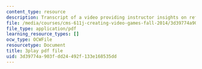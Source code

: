 ```yaml
---
content_type: resource
description: Transcript of a video providing instructor insights on refining the course.
file: /media/courses/cms-611j-creating-video-games-fall-2014/3d39774a903fdd24492f133e168535dd_CrS0ndCbsro.pdf
file_type: application/pdf
learning_resource_types: []
ocw_type: OCWFile
resourcetype: Document
title: 3play pdf file
uid: 3d39774a-903f-dd24-492f-133e168535dd
---
```

